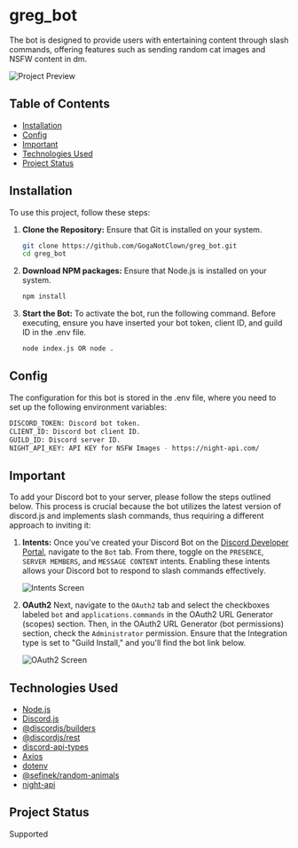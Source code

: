 # greg_bot

The bot is designed to provide users with entertaining content through slash commands, offering features such as
sending random cat images and NSFW content in dm.

![Project Preview](https://i.postimg.cc/J7N9J6Lg/image.png)

## Table of Contents

- [Installation](#installation)
- [Config](#config)
- [Important](#important)
- [Technologies Used](#technologies-used)
- [Project Status](#project-status)

## Installation

To use this project, follow these steps:

1. **Clone the Repository:**
   Ensure that Git is installed on your system.
   ```bash
   git clone https://github.com/GogaNotClown/greg_bot.git
   cd greg_bot
   ```

2. **Download NPM packages:**
   Ensure that Node.js is installed on your system.
   ```bash
   npm install
   ```

3. **Start the Bot:**
   To activate the bot, run the following command. Before executing, ensure you have inserted your bot token, client ID,
   and guild ID in the .env file.
   ```bash
   node index.js OR node .
   ```

## Config

The configuration for this bot is stored in the .env file, where you need to set up the following environment variables:

```bash
DISCORD_TOKEN: Discord bot token.
CLIENT_ID: Discord bot client ID.
GUILD_ID: Discord server ID.
NIGHT_API_KEY: API KEY for NSFW Images - https://night-api.com/
```

## Important

To add your Discord bot to your server, please follow the steps outlined below. This process is crucial because the bot
utilizes the latest version of discord.js and implements slash commands, thus requiring a different approach to inviting
it:

1. **Intents:**
   Once you've created your Discord Bot on the [Discord Developer Portal](https://discord.com/developers/applications),
   navigate to the `Bot` tab. From there, toggle on the `PRESENCE`, `SERVER MEMBERS`, and `MESSAGE CONTENT` intents.
   Enabling these intents allows your Discord bot to respond to slash commands effectively.

   ![Intents Screen](https://i.postimg.cc/SsWt6sw8/image.png)

2. **OAuth2**
   Next, navigate to the `OAuth2` tab and select the checkboxes labeled `bot` and `applications.commands` in the
   OAuth2 URL Generator (scopes) section. Then, in the OAuth2 URL Generator (bot permissions) section, check
   the `Administrator` permission. Ensure that the Integration type is set to "Guild Install," and you'll find the bot
   link below.

   ![OAuth2 Screen](https://i.postimg.cc/c1Bb6v7G/image.png)

## Technologies Used

- [Node.js](https://nodejs.org/en)
- [Discord.js](https://discord.js.org/)
- [@discordjs/builders](https://discord.js.org/#/docs/builders)
- [@discordjs/rest](https://discord.js.org/#/docs/rest)
- [discord-api-types](https://github.com/discordjs/discord-api-types)
- [Axios](https://axios-http.com/)
- [dotenv](https://github.com/motdotla/dotenv)
- [@sefinek/random-animals](https://www.npmjs.com/package/@sefinek/random-animals)
- [night-api](https://www.npmjs.com/package/night-api)

## Project Status

Supported
